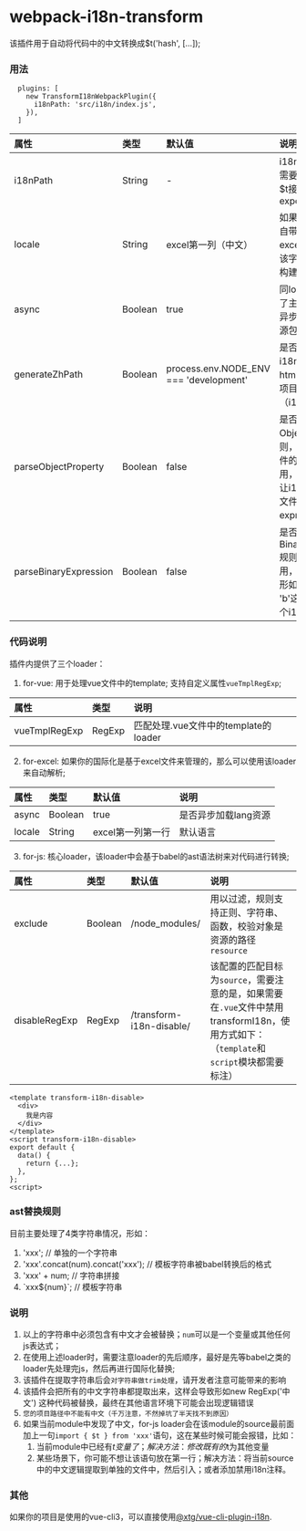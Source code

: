 # webpack-i18n-transform
该插件用于自动将代码中的中文转换成$t('hash', [...]);

### 用法
```
  plugins: [
    new TransformI18nWebpackPlugin({
      i18nPath: 'src/i18n/index.js',
    }),
  ]
```
|属性|类型|默认值|说明|
|:-|:-|:-|:-|
|i18nPath|String|-|i18n地址，该文件需要向外暴露一个$t接口，类似 export { $t }|
|locale|String|excel第一列（中文）|如果你使用了插件自带的for-excel.js loader，该字段表示默认的构建语言|
|async|Boolean|true|同locale，表示除了主资源包，是否异步加载剩余的资源包|
|generateZhPath|Boolean|process.env.NODE_ENV === 'development'|是否生成i18n.html，该html中展示了当前项目中所有的中文（i18n格式）|
|parseObjectProperty|Boolean|false|是否启用babel的ObjectProperty规则，默认对vue文件的template启用，该规则主要是让i18n不处理vue文件编译后生成的expression字段|
|parseBinaryExpression|Boolean|false|是否启用babel的BinaryExpression规则，默认不启用，该规则将处理形如'a' + b,'a' + 'b'这种表达式为一个i18n语句|

### 代码说明
插件内提供了三个loader：
1. for-vue: 用于处理vue文件中的template; 支持自定义属性`vueTmplRegExp`;

  |属性|类型|说明|
  |:-|:-|:-|
  |vueTmplRegExp|RegExp|匹配处理.vue文件中的template的loader|

2. for-excel: 如果你的国际化是基于excel文件来管理的，那么可以使用该loader来自动解析;

|属性|类型|默认值|说明|
|:-|:-|:-|:-|
|async|Boolean|true|是否异步加载lang资源|
|locale|String|excel第一列第一行|默认语言|

3. for-js: 核心loader，该loader中会基于babel的ast语法树来对代码进行转换; 

|属性|类型|默认值|说明|
|:-|:-|:-|:-|
|exclude|Boolean|/node_modules/|用以过滤，规则支持正则、字符串、函数，校验对象是资源的路径`resource`|
|disableRegExp|RegExp|/transform-i18n-disable/|该配置的匹配目标为`source`，需要注意的是，如果需要在`.vue`文件中禁用transformI18n，使用方式如下：（`template`和`script`模块都需要标注）|
```
<template transform-i18n-disable>
  <div>
    我是内容
  </div>
</template>
<script transform-i18n-disable>
export default {
  data() {
    return {...};
  },
};
<script>
```


### ast替换规则
目前主要处理了4类字符串情况，形如：
1. 'xxx'; // 单独的一个字符串
2. 'xxx'.concat(num).concat('xxx'); // 模板字符串被babel转换后的格式
3. 'xxx' + num; // 字符串拼接
4. \`xxx${num}`; // 模板字符串

### 说明
 1. 以上的字符串中必须包含有中文才会被替换；`num`可以是一个变量或其他任何js表达式；
 2. 在使用上述loader时，需要注意loader的先后顺序，最好是先等babel之类的loader先处理完js，然后再进行国际化替换;
 3. 该插件在提取字符串后会`对字符串做trim处理`，请开发者注意可能带来的影响
 4. 该插件会把所有的中文字符串都提取出来，这样会导致形如new RegExp('中文') 这种代码被替换，最终在其他语言环境下可能会出现逻辑错误
 5. `您的项目路径中不能有中文（千万注意，不然掉坑了半天找不到原因）`
 6. 如果当前module中发现了中文，for-js loader会在该module的source最前面加上一句`import { $t } from 'xxx'`语句，这在某些时候可能会报错，比如：
    1. 当前module中已经有$t变量了；解决方法： 修改既有的$t为其他变量
    2. 某些场景下，你可能不想让该语句放在第一行；解决方法：将当前source中的中文逻辑提取到单独的文件中，然后引入；或者添加禁用i18n注释。

### 其他
如果你的项目是使用的vue-cli3，可以直接使用[@xtg/vue-cli-plugin-i18n](https://github.com/xiangmaoshuo/vue-cli-plugin-i18n).

